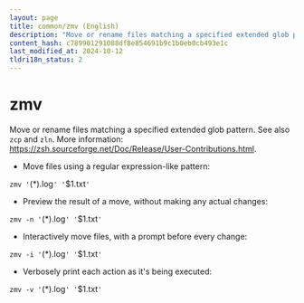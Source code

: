 ```yaml
---
layout: page
title: common/zmv (English)
description: "Move or rename files matching a specified extended glob pattern."
content_hash: c789901291088df8e854691b9c1b0eb0cb493e1c
last_modified_at: 2024-10-12
tldri18n_status: 2
---
```

# zmv

Move or rename files matching a specified extended glob pattern.
See also `zcp` and `zln`.
More information: <https://zsh.sourceforge.net/Doc/Release/User-Contributions.html>.

- Move files using a regular expression-like pattern:

`zmv '`<span class="tldr-var badge badge-pill bg-dark-lm bg-white-dm text-white-lm text-dark-dm font-weight-bold">(*).log</span>`' '`<span class="tldr-var badge badge-pill bg-dark-lm bg-white-dm text-white-lm text-dark-dm font-weight-bold">$1.txt</span>`'`

- Preview the result of a move, without making any actual changes:

`zmv -n '`<span class="tldr-var badge badge-pill bg-dark-lm bg-white-dm text-white-lm text-dark-dm font-weight-bold">(*).log</span>`' '`<span class="tldr-var badge badge-pill bg-dark-lm bg-white-dm text-white-lm text-dark-dm font-weight-bold">$1.txt</span>`'`

- Interactively move files, with a prompt before every change:

`zmv -i '`<span class="tldr-var badge badge-pill bg-dark-lm bg-white-dm text-white-lm text-dark-dm font-weight-bold">(*).log</span>`' '`<span class="tldr-var badge badge-pill bg-dark-lm bg-white-dm text-white-lm text-dark-dm font-weight-bold">$1.txt</span>`'`

- Verbosely print each action as it's being executed:

`zmv -v '`<span class="tldr-var badge badge-pill bg-dark-lm bg-white-dm text-white-lm text-dark-dm font-weight-bold">(*).log</span>`' '`<span class="tldr-var badge badge-pill bg-dark-lm bg-white-dm text-white-lm text-dark-dm font-weight-bold">$1.txt</span>`'`
